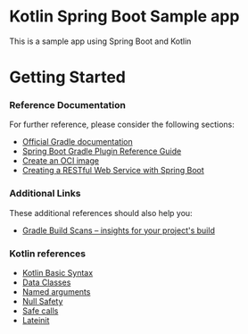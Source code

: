 # Kotlin Spring Boot Sample app
This is a sample app using Spring Boot and Kotlin

# Getting Started

### Reference Documentation
For further reference, please consider the following sections:

* [Official Gradle documentation](https://docs.gradle.org)
* [Spring Boot Gradle Plugin Reference Guide](https://docs.spring.io/spring-boot/docs/2.3.3.RELEASE/gradle-plugin/reference/html/)
* [Create an OCI image](https://docs.spring.io/spring-boot/docs/2.3.3.RELEASE/gradle-plugin/reference/html/#build-image)
* [Creating a RESTful Web Service with Spring Boot](https://kotlinlang.org/docs/tutorials/spring-boot-restful.html)

### Additional Links
These additional references should also help you:

* [Gradle Build Scans – insights for your project's build](https://scans.gradle.com#gradle)

### Kotlin references
* [Kotlin Basic Syntax](https://kotlinlang.org/docs/reference/basic-syntax.html)
* [Data Classes](https://kotlinlang.org/docs/reference/data-classes.html)
* [Named arguments](https://kotlinlang.org/docs/reference/functions.html#named-arguments)
* [Null Safety](https://kotlinlang.org/docs/reference/null-safety.html)
* [Safe calls](https://kotlinlang.org/docs/reference/null-safety.html#safe-calls)
* [Lateinit](https://kotlinlang.org/docs/reference/properties.html#late-initialized-properties-and-variables)

